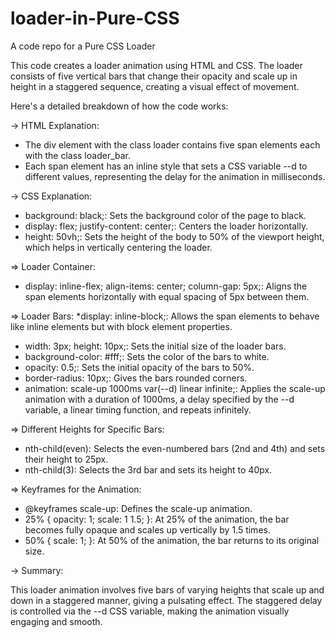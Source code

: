 # loader-in-Pure-CSS
A code repo for a Pure CSS Loader

This code creates a loader animation using HTML and CSS. The loader consists of five vertical bars that change their opacity and scale up in height in a staggered sequence, creating a visual effect of movement.

Here's a detailed breakdown of how the code works:

-> HTML Explanation:
* The div element with the class loader contains five span elements each with the class loader_bar.
* Each span element has an inline style that sets a CSS variable --d to different values, representing the delay for the animation in milliseconds.

-> CSS Explanation:
* background: black;: Sets the background color of the page to black.
* display: flex; justify-content: center;: Centers the loader horizontally.
* height: 50vh;: Sets the height of the body to 50% of the viewport height, which helps in vertically centering the loader.

=> Loader Container: 
* display: inline-flex; align-items: center; column-gap: 5px;: Aligns the span elements horizontally with equal spacing of 5px between them.

=> Loader Bars:
*display: inline-block;: Allows the span elements to behave like inline elements but with block element properties.
* width: 3px; height: 10px;: Sets the initial size of the loader bars.
* background-color: #fff;: Sets the color of the bars to white.
* opacity: 0.5;: Sets the initial opacity of the bars to 50%.
* border-radius: 10px;: Gives the bars rounded corners.
* animation: scale-up 1000ms var(--d) linear infinite;: Applies the scale-up animation with a duration of 1000ms, a delay specified by the --d variable, a linear timing function, and repeats infinitely.

=> Different Heights for Specific Bars:
* nth-child(even): Selects the even-numbered bars (2nd and 4th) and sets their height to 25px.
* nth-child(3): Selects the 3rd bar and sets its height to 40px.

=> Keyframes for the Animation:
* @keyframes scale-up: Defines the scale-up animation.
* 25% { opacity: 1; scale: 1 1.5; }: At 25% of the animation, the bar becomes fully opaque and scales up vertically by 1.5 times.
* 50% { scale: 1; }: At 50% of the animation, the bar returns to its original size.

-> Summary:

This loader animation involves five bars of varying heights that scale up and down in a staggered manner, giving a pulsating effect. The staggered delay is controlled via the --d CSS variable, making the animation visually engaging and smooth.

